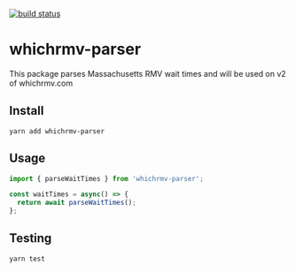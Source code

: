 [![build status](https://travis-ci.org/thanhvuong/whichrmv-parser.svg?branch=master)](https://travis-ci.org/thanhvuong/whichrmv-parser)

# whichrmv-parser

This package parses Massachusetts RMV wait times and will be used on v2 of whichrmv.com

## Install

```
yarn add whichrmv-parser
```

## Usage

```javascript
import { parseWaitTimes } from 'whichrmv-parser';

const waitTimes = async() => {
  return await parseWaitTimes();
};
```

## Testing
```
yarn test
```
